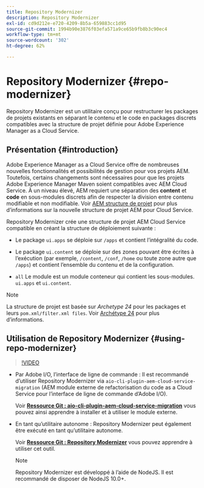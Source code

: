 ```yaml
---
title: Repository Modernizer
description: Repository Modernizer
exl-id: cd9d212e-e720-4209-8b5a-659883cc1d95
source-git-commit: 1994b90e3876f03efa571a9ce65b9fb8b3c90ec4
workflow-type: tm+mt
source-wordcount: '302'
ht-degree: 62%

---
```


# Repository Modernizer {#repo-modernizer}

Repository Modernizer est un utilitaire conçu pour restructurer les packages de projets existants en séparant le contenu et le code en packages discrets compatibles avec la structure de projet définie pour Adobe Experience Manager as a Cloud Service.

## Présentation {#introduction}

Adobe Experience Manager as a Cloud Service offre de nombreuses nouvelles fonctionnalités et possibilités de gestion pour vos projets AEM. Toutefois, certains changements sont nécessaires pour que les projets Adobe Experience Manager Maven soient compatibles avec AEM Cloud Service. À un niveau élevé, AEM requiert une séparation des **content** et **code** en sous-modules discrets afin de respecter la division entre contenu modifiable et non modifiable. Voir [AEM structure de projet](https://experienceleague.adobe.com/docs/experience-manager-cloud-service/content/implementing/developing/aem-project-content-package-structure.html?lang=fr) pour plus d’informations sur la nouvelle structure de projet AEM pour Cloud Service.

Repository Modernizer crée une structure de projet AEM Cloud Service compatible en créant la structure de déploiement suivante :

* Le package `ui.apps` se déploie sur `/apps` et contient l’intégralité du code.

* Le package `ui.content` se déploie sur des zones pouvant être écrites à l’exécution (par exemple, `/content`, `/conf`, `/home` ou toute zone autre que `/apps`) et contient l’ensemble du contenu et de la configuration.

* `all` Le module est un module conteneur qui contient les sous-modules. `ui.apps` et `ui.content`.

>[!NOTE]
>La structure de projet est basée sur *Archetype 24* pour les packages et leurs `pom.xml/filter.xml files`. Voir [Archétype 24](https://github.com/adobe/aem-project-archetype) pour plus d’informations.

## Utilisation de Repository Modernizer {#using-repo-modernizer}

>[!VIDEO](https://video.tv.adobe.com/v/333057/?quality=12&learn=on)

* Par Adobe I/O, l’interface de ligne de commande : Il est recommandé d’utiliser Repository Modernizer via `aio-cli-plugin-aem-cloud-service-migration` (AEM module externe de refactorisation du code as a Cloud Service pour l’interface de ligne de commande d’Adobe I/O).

  Voir **[Ressource Git : aio-cli-plugin-aem-cloud-service-migration](https://github.com/adobe/aio-cli-plugin-aem-cloud-service-migration#introduction)** vous pouvez ainsi apprendre à installer et à utiliser le module externe.

* En tant qu’utilitaire autonome : Repository Modernizer peut également être exécuté en tant qu’utilitaire autonome.

  Voir **[Ressource Git : Repository Modernizer](https://github.com/adobe/aem-cloud-service-source-migration/tree/master/packages/repository-modernizer)** vous pouvez apprendre à utiliser cet outil.

  >[!NOTE]
  >
  >Repository Modernizer est développé à l’aide de NodeJS. Il est recommandé de disposer de NodeJS 10.0+.
